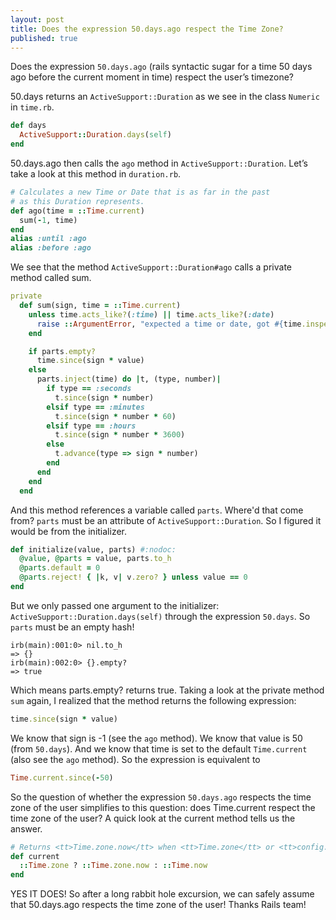 ```yaml
---
layout: post
title: Does the expression 50.days.ago respect the Time Zone?
published: true
---
```

Does the expression `50.days.ago` (rails syntactic sugar for a time 50 days ago before the current moment in time) respect the user’s timezone?

50.days returns an `ActiveSupport::Duration` as we see in the class `Numeric` in `time.rb`.
```ruby
def days
  ActiveSupport::Duration.days(self)
end

```
50.days.ago then calls the `ago` method in `ActiveSupport::Duration`.
Let’s take a look at this method in `duration.rb`.
```ruby
# Calculates a new Time or Date that is as far in the past
# as this Duration represents.
def ago(time = ::Time.current)
  sum(-1, time)
end
alias :until :ago
alias :before :ago
```
We see that the method `ActiveSupport::Duration#ago` calls a private method called sum.
```ruby
private
  def sum(sign, time = ::Time.current)
    unless time.acts_like?(:time) || time.acts_like?(:date)
      raise ::ArgumentError, "expected a time or date, got #{time.inspect}"
    end

    if parts.empty?
      time.since(sign * value)
    else
      parts.inject(time) do |t, (type, number)|
        if type == :seconds
          t.since(sign * number)
        elsif type == :minutes
          t.since(sign * number * 60)
        elsif type == :hours
          t.since(sign * number * 3600)
        else
          t.advance(type => sign * number)
        end
      end
    end
  end

```
And this method references a variable called `parts`. Where'd that come from?
`parts` must be an attribute of `ActiveSupport::Duration`. So I figured it would be from the initializer.
```ruby
def initialize(value, parts) #:nodoc:
  @value, @parts = value, parts.to_h
  @parts.default = 0
  @parts.reject! { |k, v| v.zero? } unless value == 0
end
```
But we only passed one argument to the initializer: `ActiveSupport::Duration.days(self)` through the expression `50.days`. So `parts` must be an empty hash! 
```
irb(main):001:0> nil.to_h
=> {}
irb(main):002:0> {}.empty?
=> true
```
Which means parts.empty? returns true.
Taking a look at the private method `sum` again, I realized that the method returns the following expression:
```ruby
time.since(sign * value)
```
We know that sign is -1 (see the `ago` method). We know that value is 50 (from `50.days`). And we know that time is set to the default `Time.current` (also see the `ago` method).
So the expression is equivalent to
```ruby
Time.current.since(-50)
```
So the question of whether the expression `50.days.ago` respects the time zone of the user simplifies to this question: does Time.current respect the time zone of the user? A quick look at the current method tells us the answer.
```ruby
# Returns <tt>Time.zone.now</tt> when <tt>Time.zone</tt> or <tt>config.time_zone</tt> are set, otherwise just returns <tt>Time.now</tt>.
def current
  ::Time.zone ? ::Time.zone.now : ::Time.now
end
```
YES IT DOES!
So after a long rabbit hole excursion, we can safely assume that 50.days.ago respects the time zone of the user! Thanks Rails team!